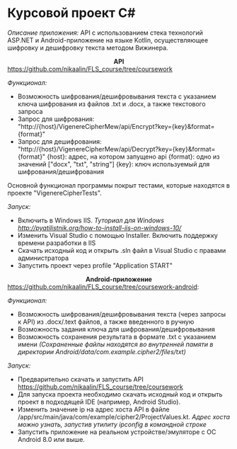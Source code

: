 # Курсовой проект C#
*Описание приложения:* API с использованием стека технологий ASP.NET и Android-приложение на языке Kotlin, осуществляющее шифровку и дешифровку текста методом Вижинера.

**<div style="text-align:center">API</div>** 
https://github.com/nikaalin/FLS_course/tree/coursework 

*Функционал:*
-  Возможность шифрования/дешифровывания текста с указанием ключа шифрования из файлов .txt и .docx, а также текстового запроса
-  Запрос для шифрования: "http://{host}/VigenereCipherMew/api/Encrypt?key={key}&format={format}"
-  Запрос для дешифрования: "http://{host}/VigenereCipherMew/api/Decrypt?key={key}&format={format}"
{host}: адрес, на котором запущено api
{format}: одно из значений ["docx", "txt", "string"]
{key}: ключ используемый для шифрования/дешифрования

Основной функционал программы покрыт тестами, которые находятся в проекте "VigenereCipherTests".

*Запуск:*

- Включить в Windows IIS. *Туториал для Windows http://pyatilistnik.org/how-to-install-iis-on-windows-10/*
- Изменить Visual Studio с помощью Installer. Включить поддержку времени разработки в IIS
- Скачать исходный код и открыть .sln файл в Visual Studio с правами администратора
- Запустить проект через profile "Application START" 

**<div style="text-align:center">Android-приложение</div>** 
https://github.com/nikaalin/FLS_course/tree/coursework-android:

*Функционал:*
-  Возможность шифрования/дешифровывания текста (через запросы к API) из .docx/.text файлов, а также введенного в ручную
-  Возможность задания ключа для шифрования/дешифровывания
-  Возможность сохранения результата в формате .txt с указанием имени 
*(Сохраненные файлы находятся во внутренней памяти в директории Android/data/com.example.cipher2/files/txt)*

*Запуск:*
- Предварительно скачать и запустить API https://github.com/nikaalin/FLS_course/tree/coursework 
- Для запуска проекта необходимо скачать исходный код и открыть проект в подходящей IDE (например, Android Studio).
- Изменить значение ip на адрес хоста API в файле /app/src/main/java/com/example/cipher2/ProjectValues.kt. 
  *Адрес хоста можно узнать, запустив утилиту ipconfig в командной строке*
- Запустить приложение на реальном устройстве/эмуляторе с ОС Android 8.0 или выше.
